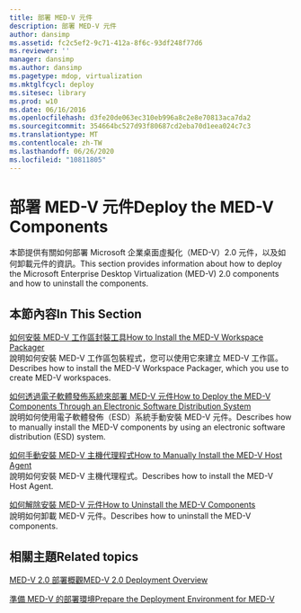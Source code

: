 ```yaml
---
title: 部署 MED-V 元件
description: 部署 MED-V 元件
author: dansimp
ms.assetid: fc2c5ef2-9c71-412a-8f6c-93df248f77d6
ms.reviewer: ''
manager: dansimp
ms.author: dansimp
ms.pagetype: mdop, virtualization
ms.mktglfcycl: deploy
ms.sitesec: library
ms.prod: w10
ms.date: 06/16/2016
ms.openlocfilehash: d3fe20de063ec310eb996a8c2e8e70813aca7da2
ms.sourcegitcommit: 354664bc527d93f80687cd2eba70d1eea024c7c3
ms.translationtype: MT
ms.contentlocale: zh-TW
ms.lasthandoff: 06/26/2020
ms.locfileid: "10811805"
---
```

# <span data-ttu-id="bb712-103">部署 MED-V 元件</span><span class="sxs-lookup"><span data-stu-id="bb712-103">Deploy the MED-V Components</span></span>


<span data-ttu-id="bb712-104">本節提供有關如何部署 Microsoft 企業桌面虛擬化（MED-V）2.0 元件，以及如何卸載元件的資訊。</span><span class="sxs-lookup"><span data-stu-id="bb712-104">This section provides information about how to deploy the Microsoft Enterprise Desktop Virtualization (MED-V) 2.0 components and how to uninstall the components.</span></span>

## <span data-ttu-id="bb712-105">本節內容</span><span class="sxs-lookup"><span data-stu-id="bb712-105">In This Section</span></span>


<a href="" id="how-to-install-the-med-v-workspace-packager"></a>[<span data-ttu-id="bb712-106">如何安裝 MED-V 工作區封裝工具</span><span class="sxs-lookup"><span data-stu-id="bb712-106">How to Install the MED-V Workspace Packager</span></span>](how-to-install-the-med-v-workspace-packager.md)  
<span data-ttu-id="bb712-107">說明如何安裝 MED-V 工作區包裝程式，您可以使用它來建立 MED-V 工作區。</span><span class="sxs-lookup"><span data-stu-id="bb712-107">Describes how to install the MED-V Workspace Packager, which you use to create MED-V workspaces.</span></span>

<a href="" id="how-to-deploy-the-med-v-components-through-an-electronic-software-distribution-system"></a>[<span data-ttu-id="bb712-108">如何透過電子軟體發佈系統來部署 MED-V 元件</span><span class="sxs-lookup"><span data-stu-id="bb712-108">How to Deploy the MED-V Components Through an Electronic Software Distribution System</span></span>](how-to-deploy-the-med-v-components-through-an-electronic-software-distribution-system.md)  
<span data-ttu-id="bb712-109">說明如何使用電子軟體發佈（ESD）系統手動安裝 MED-V 元件。</span><span class="sxs-lookup"><span data-stu-id="bb712-109">Describes how to manually install the MED-V components by using an electronic software distribution (ESD) system.</span></span>

<a href="" id="how-to-manually-install-the-med-v-host-agent"></a>[<span data-ttu-id="bb712-110">如何手動安裝 MED-V 主機代理程式</span><span class="sxs-lookup"><span data-stu-id="bb712-110">How to Manually Install the MED-V Host Agent</span></span>](how-to-manually-install-the-med-v-host-agent.md)  
<span data-ttu-id="bb712-111">說明如何安裝 MED-V 主機代理程式。</span><span class="sxs-lookup"><span data-stu-id="bb712-111">Describes how to install the MED-V Host Agent.</span></span>

<a href="" id="how-to-uninstall-the-med-v-components"></a>[<span data-ttu-id="bb712-112">如何解除安裝 MED-V 元件</span><span class="sxs-lookup"><span data-stu-id="bb712-112">How to Uninstall the MED-V Components</span></span>](how-to-uninstall-the-med-v-components.md)  
<span data-ttu-id="bb712-113">說明如何卸載 MED-V 元件。</span><span class="sxs-lookup"><span data-stu-id="bb712-113">Describes how to uninstall the MED-V components.</span></span>

## <span data-ttu-id="bb712-114">相關主題</span><span class="sxs-lookup"><span data-stu-id="bb712-114">Related topics</span></span>


[<span data-ttu-id="bb712-115">MED-V 2.0 部署概觀</span><span class="sxs-lookup"><span data-stu-id="bb712-115">MED-V 2.0 Deployment Overview</span></span>](med-v-20-deployment-overview.md)

[<span data-ttu-id="bb712-116">準備 MED-V 的部署環境</span><span class="sxs-lookup"><span data-stu-id="bb712-116">Prepare the Deployment Environment for MED-V</span></span>](prepare-the-deployment-environment-for-med-v.md)

 

 





